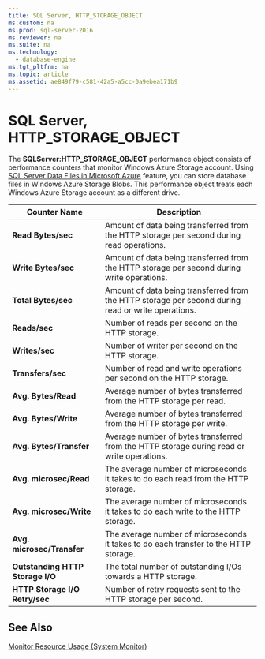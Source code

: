 ```yaml
---
title: SQL Server, HTTP_STORAGE_OBJECT
ms.custom: na
ms.prod: sql-server-2016
ms.reviewer: na
ms.suite: na
ms.technology: 
  - database-engine
ms.tgt_pltfrm: na
ms.topic: article
ms.assetid: ae849f79-c581-42a5-a5cc-0a9ebea171b9
---
```

# SQL Server, HTTP_STORAGE_OBJECT
  The **SQLServer:HTTP_STORAGE_OBJECT** performance object consists of performance counters that monitor Windows Azure Storage account. Using [SQL Server Data Files in Microsoft Azure](../../Topics/TopicNameNotContainA/SQL-Server-Data-Files-in-Microsoft-Azure.md) feature, you can store database files in Windows Azure Storage Blobs. This performance object treats each Windows Azure Storage account as a different drive.  
  
|Counter Name|Description|  
|------------------|-----------------|  
|**Read Bytes/sec**|Amount of data being transferred from the HTTP storage per second during read operations.|  
|**Write Bytes/sec**|Amount of data being transferred from the HTTP storage per second during write operations.|  
|**Total Bytes/sec**|Amount of data being transferred from the HTTP storage per second during read or write operations.|  
|**Reads/sec**|Number of reads per second on the HTTP storage.|  
|**Writes/sec**|Number of writer per second on the HTTP storage.|  
|**Transfers/sec**|Number of read and write operations per second on the HTTP storage.|  
|**Avg. Bytes/Read**|Average number of bytes transferred from the HTTP storage per read.|  
|**Avg. Bytes/Write**|Average number of bytes transferred from the HTTP storage per write.|  
|**Avg. Bytes/Transfer**|Average number of bytes transferred from the HTTP storage during read or write operations.|  
|**Avg. microsec/Read**|The average number of microseconds it takes to do each read from the HTTP storage.|  
|**Avg. microsec/Write**|The average number of microseconds it takes to do each write to the HTTP storage.|  
|**Avg. microsec/Transfer**|The average number of microseconds it takes to do each transfer to the HTTP storage.|  
|**Outstanding HTTP Storage I/O**|The total number of outstanding I/Os towards a HTTP storage.|  
|**HTTP Storage I/O Retry/sec**|Number of retry requests sent to the HTTP storage per second.|  
  
## See Also  
 [Monitor Resource Usage &#40;System Monitor&#41;](../../Topics/TopicNameNotContainA/Monitor-Resource-Usage--System-Monitor-.md)  
  
  
